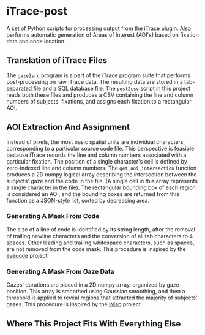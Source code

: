 # iTrace-post
A set of Python scripts for processing output from the [iTrace plugin](www.i-trace.org).
Also performs automatic generation of Areas of Interest (AOI's) based on fixation data and
code location.

## Translation of iTrace Files
The `gaze2src` program is a part of the iTrace program suite that performs post-processing 
on raw iTrace data. The resulting data are stored in a tab-separated file and a 
SQL database file. The `post2csv` script in this project reads both these files and produces a 
CSV containing the line and column numbers of subjects' fixations, and assigns each fixation to 
a rectangular AOI.

## AOI Extraction And Assignment
Instead of pixels, the most basic spatial units are individual characters, corresponding to a particular source code file.
This perspective is feasible because iTrace records the line and column numbers associated with a
particular fixation. The position of a single character's cell is defined by zero-indexed line 
and column numbers. The `get_aoi_intersection` function produces a 2D numpy logical array describing 
the intersection between the subjects' gaze and the code in the file. (A single cell in this array 
represents a single character in the file). The rectangular bounding box of each region is considered
an AOI, and the bounding boxes are returned from this function as a JSON-style list, sorted by decreasing
area.

### Generating A Mask From Code
The size of a line of code is identified by its string length, after the removal of trailing newline 
characters and the conversion of all tab characters to 4 spaces. Other leading and trailing whitespace 
characters, such as spaces, are not removed from the code mask. This procedure is inspired by the 
[eyecode](https://github.com/synesthesiam/eyecode) project.

### Generating A Mask From Gaze Data
Gazes' durations are placed in a 2D numpy array, organized by gaze position. This array is smoothed
using Gaussian smoothing, and then a threshold is applied to reveal regions that attracted the 
majority of subjects' gazes. This procedure is inspired by the [iMap](https://github.com/iBMLab/iMap4)
project.

## Where This Project Fits With Everything Else

